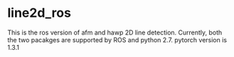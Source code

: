 # line2d_ros

This is the ros version of afm and hawp 2D line detection. Currently, both the two pacakges are supported by ROS and python 2.7. pytorch version is 1.3.1